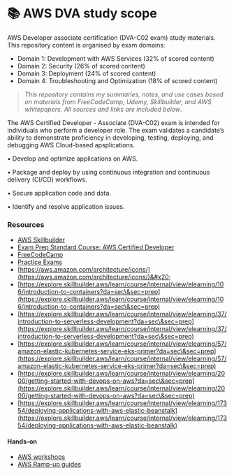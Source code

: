 # 📚 AWS DVA study scope

AWS Developer associate certification (DVA-C02 exam) study materials. This repository content is organised by exam domains:

* Domain 1: Development with AWS Services (32% of scored content)
* Domain 2: Security (26% of scored content)
* Domain 3: Deployment (24% of scored content)
* Domain 4: Troubleshooting and Optimization (18% of scored content)

> _This repository contains my summaries, notes, and use cases based on materials from FreeCodeCamp, Udemy, Skillbuilder, and AWS whitepapers. All sources and links are included below_.

The AWS Certified Developer - Associate (DVA-C02) exam is intended for individuals who perform a developer role. The exam validates a candidate’s ability to demonstrate proficiency in developing, testing, deploying, and debugging AWS Cloud-based apsplications.

• Develop and optimize applications on AWS.

• Package and deploy by using continuous integration and continuous delivery (CI/CD) workflows.

• Secure application code and data.

• Identify and resolve application issues.

### Resources

* [AWS Skillbuilder](https://explore.skillbuilder.aws/learn/signin)
* [Exam Prep Standard Course: AWS Certified Developer](https://explore.skillbuilder.aws/learn/course/internal/view/elearning/14724/exam-prep-standard-course-aws-certified-developer-associate-dva-c02)
* [FreeCodeCamp](https://www.youtube.com/watch?v=TTcyhhH2FWE\&t=2146s)
* [Practice Exams](https://portal.tutorialsdojo.com/courses/aws-certified-developer-associate-practice-exams/)
* [https://aws.amazon.com/architecture/icons/](https://aws.amazon.com/architecture/icons/)&#x20;
* [https://explore.skillbuilder.aws/learn/course/internal/view/elearning/106/introduction-to-containers?da=sec\&sec=prep](https://explore.skillbuilder.aws/learn/course/internal/view/elearning/106/introduction-to-containers?da=sec\&sec=prep)
* [https://explore.skillbuilder.aws/learn/course/internal/view/elearning/37/introduction-to-serverless-development?da=sec\&sec=prep](https://explore.skillbuilder.aws/learn/course/internal/view/elearning/37/introduction-to-serverless-development?da=sec\&sec=prep)
* [https://explore.skillbuilder.aws/learn/course/internal/view/elearning/57/amazon-elastic-kubernetes-service-eks-primer?da=sec\&sec=prep](https://explore.skillbuilder.aws/learn/course/internal/view/elearning/57/amazon-elastic-kubernetes-service-eks-primer?da=sec\&sec=prep)
* [https://explore.skillbuilder.aws/learn/course/internal/view/elearning/2000/getting-started-with-devops-on-aws?da=sec\&sec=prep](https://explore.skillbuilder.aws/learn/course/internal/view/elearning/2000/getting-started-with-devops-on-aws?da=sec\&sec=prep)
* [https://explore.skillbuilder.aws/learn/course/internal/view/elearning/17354/deploying-applications-with-aws-elastic-beanstalk](https://explore.skillbuilder.aws/learn/course/internal/view/elearning/17354/deploying-applications-with-aws-elastic-beanstalk)

#### Hands-on

* [AWS workshops](https://awsworkshop.io/)
* [AWS Ramp-up guides](https://aws.amazon.com/training/ramp-up-guides/)
